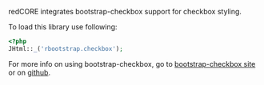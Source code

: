 redCORE integrates bootstrap-checkbox support for checkbox styling.

To load this library use following:

```php
<?php 
JHtml::_('rbootstrap.checkbox');
```

For more info on using bootstrap-checkbox, go to [bootstrap-checkbox site](http://montrezorro.github.io/bootstrap-checkbox/) or on [github](https://github.com/montrezorro/bootstrap-checkbox).